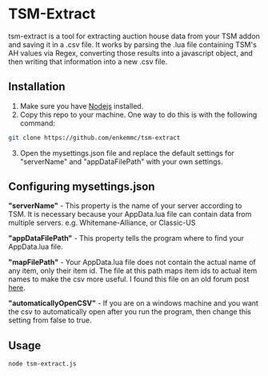 # TSM-Extract

tsm-extract is a tool for extracting auction house data from your TSM addon and saving it in a .csv file. It works by parsing the .lua file containing TSM's AH values via Regex, converting those results into a javascript object, and then writing that information into a new .csv file.

## Installation

1) Make sure you have <a href="https://nodejs.org/">Nodejs</a> installed.
2) Copy this repo to your machine.  One way to do this is with the following command:
```bash
git clone https://github.com/enkemmc/tsm-extract
```
3) Open the mysettings.json file and replace the default settings for "serverName" and "appDataFilePath" with your own settings.

## Configuring mysettings.json

**"serverName"** - This property is the name of your server according to TSM.  It is necessary because your AppData.lua file can contain data from multiple servers.  e.g. Whitemane-Alliance, or Classic-US

**"appDataFilePath"** - This property tells the program where to find your AppData.lua file.  

**"mapFilePath"** - Your AppData.lua file does not contain the actual name of any item, only their item id.  The file at this path maps item ids to actual item names to make the csv more useful.  I found this file on an old forum post <a href="https://us.battle.net/forums/en/bnet/topic/14729973498">here</a>.

**"automaticallyOpenCSV"** - If you are on a windows machine and you want the csv to automatically open after you run the program, then change this setting from false to true.

## Usage

```bash
node tsm-extract.js
```
